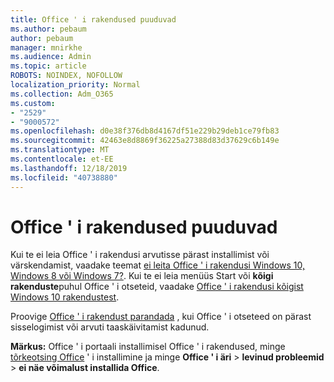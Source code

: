 ```yaml
---
title: Office ' i rakendused puuduvad
ms.author: pebaum
author: pebaum
manager: mnirkhe
ms.audience: Admin
ms.topic: article
ROBOTS: NOINDEX, NOFOLLOW
localization_priority: Normal
ms.collection: Adm_O365
ms.custom:
- "2529"
- "9000572"
ms.openlocfilehash: d0e38f376db8d4167df51e229b29deb1ce79fb83
ms.sourcegitcommit: 42463e8d8869f36225a27388d83d37629c6b149e
ms.translationtype: MT
ms.contentlocale: et-EE
ms.lasthandoff: 12/18/2019
ms.locfileid: "40738880"
---
```

# <a name="office-apps-missing"></a>Office ' i rakendused puuduvad

Kui te ei leia Office ' i rakendusi arvutisse pärast installimist või värskendamist, vaadake teemat [ei leita Office ' i rakendusi Windows 10, Windows 8 või Windows 7?](https://support.office.com/article/Can-t-find-Office-applications-in-Windows-10-Windows-8-or-Windows-7-907ce545-6ae8-459b-8d9d-de6764a635d6). Kui te ei leia menüüs Start või **kõigi rakenduste**puhul Office ' i otseteid, vaadake [Office ' i rakendusi kõigist Windows 10 rakendustest](https://support.office.com/article/office-apps-are-missing-from-all-apps-on-windows-10-5bc123f6-655d-4736-ad61-b0b9d1cde5bc). 

Proovige [Office ' i rakendust parandada](https://support.office.com/article/repair-an-office-application-7821d4b6-7c1d-4205-aa0e-a6b40c5bb88b) , kui Office ' i otseteed on pärast sisselogimist või arvuti taaskäivitamist kadunud. 

**Märkus:** Office ' i portaali installimisel Office ' i rakendused, minge [tõrkeotsing Office](https://support.office.com/article/troubleshoot-installing-office-35ff2def-e0b2-4dac-9784-4cf212c1f6c2) ' i installimine ja minge **Office ' i äri** > **levinud probleemid** > **ei näe võimalust installida Office**. 